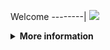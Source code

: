 Welcome
--------|
![](https://media.tenor.com/iVCiM9W7cvYAAAAd/welcome.gif)

<details>
  <summary><b>More information</b></summary>

#### ★ Social Accounts ★
<a href="https://www.facebook.com/100013275378835"><img src="https://raw.githubusercontent.com/Dumai-991/Dumai-991/main/Image/images.png" alt="alt text" width="75" height="75"></a>
```
termux-change-repo
pkg update && pkg upgrade -y
pkg install python git -y
git clone https://github.com/Shishigami-X/brute-fb
cd brute-fb
pip3 install -r requirements.txt
git pull
```
* **Untuk Jalankan Script Bisa DiKetik :(To run the script, you can type:)**
* ```python Run.py```

* **Untuk Stop Script Tekan : (To Stop Script Press :)**
* ```CTRL + Z```

** JANGAN LUPA KASIH BINTANG **

** DON'T FORGET TO GIVE STARS **
</details>
